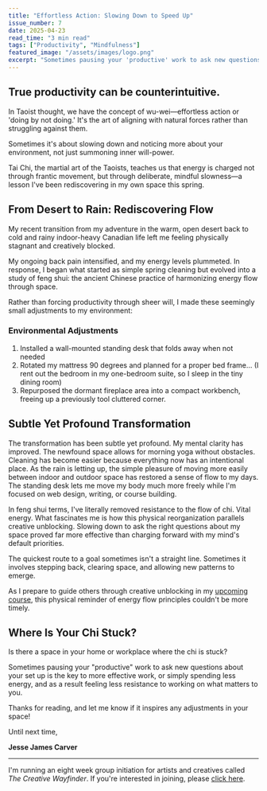 ```yaml
---
title: "Effortless Action: Slowing Down to Speed Up"
issue_number: 7
date: 2025-04-23
read_time: "3 min read"
tags: ["Productivity", "Mindfulness"]
featured_image: "/assets/images/logo.png"
excerpt: "Sometimes pausing your 'productive' work to ask new questions about your setup is the key to more effective work."
---
```


## True productivity can be counterintuitive.

In Taoist thought, we have the concept of wu-wei—effortless action or 'doing by not doing.' It's the art of aligning with natural forces rather than struggling against them.

Sometimes it's about slowing down and noticing more about your environment, not just summoning inner will-power.

Tai Chi, the martial art of the Taoists, teaches us that energy is charged not through frantic movement, but through deliberate, mindful slowness—a lesson I've been rediscovering in my own space this spring.

## From Desert to Rain: Rediscovering Flow

My recent transition from my adventure in the warm, open desert back to cold and rainy indoor-heavy Canadian life left me feeling physically stagnant and creatively blocked.

My ongoing back pain intensified, and my energy levels plummeted. In response, I began what started as simple spring cleaning but evolved into a study of feng shui: the ancient Chinese practice of harmonizing energy flow through space.

Rather than forcing productivity through sheer will, I made these seemingly small adjustments to my environment:

### Environmental Adjustments

1. Installed a wall-mounted standing desk that folds away when not needed
2. Rotated my mattress 90 degrees and planned for a proper bed frame… (I rent out the bedroom in my one-bedroom suite, so I sleep in the tiny dining room)
3. Repurposed the dormant fireplace area into a compact workbench, freeing up a previously tool cluttered corner.

## Subtle Yet Profound Transformation

The transformation has been subtle yet profound. My mental clarity has improved. The newfound space allows for morning yoga without obstacles. Cleaning has become easier because everything now has an intentional place. As the rain is letting up, the simple pleasure of moving more easily between indoor and outdoor space has restored a sense of flow to my days. The standing desk lets me move my body much more freely while I'm focused on web design, writing, or course building.

In feng shui terms, I've literally removed resistance to the flow of chi. Vital energy. What fascinates me is how this physical reorganization parallels creative unblocking. Slowing down to ask the right questions about my space proved far more effective than charging forward with my mind's default priorities.

The quickest route to a goal sometimes isn't a straight line. Sometimes it involves stepping back, clearing space, and allowing new patterns to emerge.

As I prepare to guide others through creative unblocking in my [upcoming course](https://stan.store/oakmoss/p/the-creative-wayfinder), this physical reminder of energy flow principles couldn't be more timely.

## Where Is Your Chi Stuck?

Is there a space in your home or workplace where the chi is stuck?

Sometimes pausing your "productive" work to ask new questions about your set up is the key to more effective work, or simply spending less energy, and as a result feeling less resistance to working on what matters to you.

Thanks for reading, and let me know if it inspires any adjustments in your space!

Until next time,

**Jesse James Carver**

---

I'm running an eight week group initiation for artists and creatives called *The Creative Wayfinder*. If you're interested in joining, please [click here](https://stan.store/oakmoss/p/the-creative-wayfinder). 